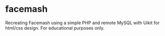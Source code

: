 # facemash
Recreating Facemash using a simple PHP and remote MySQL with Uikit for html/css design. For educational purposes only.

